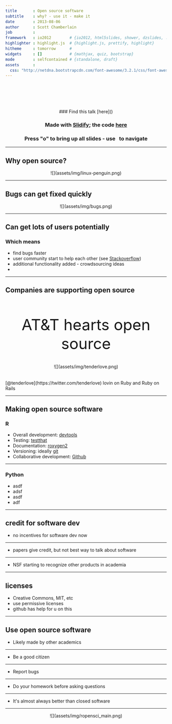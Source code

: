```yaml
---
title       : Open source software
subtitle    : why? - use it - make it
date        : 2013-08-06
author      : Scott Chamberlain
job         : 
framework   : io2012        # {io2012, html5slides, shower, dzslides, ...}
highlighter : highlight.js  # {highlight.js, prettify, highlight}
hitheme     : tomorrow      # 
widgets     : []            # {mathjax, quiz, bootstrap}
mode        : selfcontained # {standalone, draft}
assets      :
  css: "http://netdna.bootstrapcdn.com/font-awesome/3.2.1/css/font-awesome.css"
---
```


<br><br><br><br>
<center>
### Find this talk [here]()

### Made with [Slidify](http://slidify.org/); the code [here](https://github.com/SChamberlain/posterstalks/blob/gh-pages/esa2013/openscience/index.Rmd)

### Press "o" to bring up all slides - use <i class="icon-arrow-left"> &nbsp; </i><i class="icon-arrow-right"></i> to navigate
</center>

---

<!-- it's free! -->
## Why open source?

<center>![](assets/img/linux-penguin.png)</center>

---

<!-- bugs can get fixed quickly -->
## Bugs can get fixed quickly

<center>![](assets/img/bugs.png)</center>

---

## Can get lots of users potentially

### Which means

+ find bugs faster
+ user community start to help each other (see [Stackoverflow](http://stackoverflow.com/))
+ additional functionality added - crowdsourcing ideas
+ 

---
<!-- even tenderlove gets paid to make open source -->

## Companies are supporting open source
<br><br>
<center><font size="20">AT&T hearts open source</font></center>
<br><br>
<center>![](assets/img/tenderlove.png)</center>
<br><br>
[@tenderlove](https://twitter.com/tenderlove) lovin on Ruby and Ruby on Rails

---
 
## Making open source software

### R 

+ Overall development: [devtools](https://github.com/hadley/devtools)
+ Testing: [testthat](https://github.com/hadley/testthat)
+ Documentation: [roxygen2](http://cran.r-project.org/web/packages/roxygen2/index.html)
+ Versioning: ideally [git](http://git-scm.com/)
+ Collaborative development: [Github](https://github.com/)

---

### Python
+ asdf
+ adsf
+ asdf
+ adf

---

## credit for software dev
+ no incentives for software dev now

---

+ papers give credit, but not best way to talk about software

---

+ NSF starting to recognize other products in academia

---

## licenses 
+ Creative Commons, MIT, etc
+ use permissive licenses
+ github has help for u on this

---

## Use open source software

+ Likely made by other academics

---

+ Be a good citizen

---

+ Report bugs

---

+ Do your homework before asking questions

---

+ It's almost always better than closed software

---

<center>![](assets/img/ropensci_main.png)</center>

